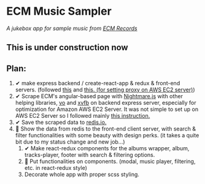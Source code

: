 # ECM Music Sampler
_A jukebox app for sample music from [ECM Records](https://www.ecmrecords.com)_

## This is under construction now

## Plan:
1. &#10004; make express backend / create-react-app & redux & front-end servers. (followed [this](https://daveceddia.com/create-react-app-express-backend/) and [this. (for setting proxy on AWS EC2 server)](https://github.com/facebookincubator/create-react-app/blob/master/packages/react-scripts/template/README.md#invalid-host-header-errors-after-configuring-proxy))
2. &#10004; Scrape ECM's angular-based page with [Nightmare.js](https://www.npmjs.com/package/nightmare) with other helping libraries, [vo](https://www.npmjs.com/package/vo) and [xvfb](https://www.npmjs.com/package/xvfb) on backend express server, especially for optimization for Amazon AWS EC2 Server. It was not simple to set up on AWS EC2 Server so I followed mainly [this instruction.](https://gist.github.com/dimkir/f4afde77366ff041b66d2252b45a13db)
3. &#10004; Save the scraped data to [redis.io.](https://www.npmjs.com/package/redis)
4. &#128221; Show the data from redis to the front-end client server, with search & filter functionalities with some beauty with design perks. (it takes a quite bit due to my status change and new job...)
   1. &#10004; Make react-redux components for the albums wrapper, album, tracks-player, footer with search & filtering options.
   2. &#128221; Put functionalities on components. (modal, music player, filtering, etc. in react-redux style)
   3. Decorate whole app with proper scss styling. 
